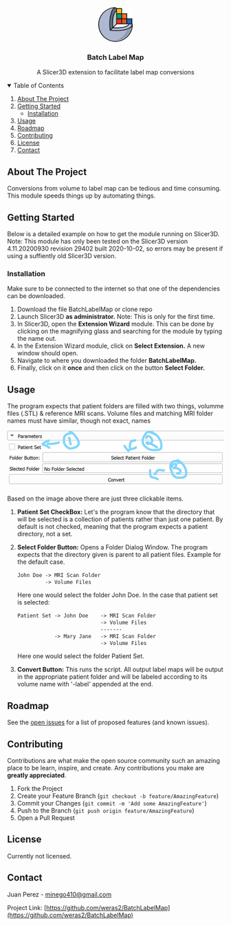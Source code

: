 <!--
*** Thanks for checking out the Best-README-Template. If you have a suggestion
*** that would make this better, please fork the repo and create a pull request
*** or simply open an issue with the tag "enhancement".
*** Thanks again! Now go create something AMAZING! :D
-->



<!-- PROJECT SHIELDS -->
<!--
*** I'm using markdown "reference style" links for readability.
*** Reference links are enclosed in brackets [ ] instead of parentheses ( ).
*** See the bottom of this document for the declaration of the reference variables
*** for contributors-url, forks-url, etc. This is an optional, concise syntax you may use.
*** https://www.markdownguide.org/basic-syntax/#reference-style-links
-->


<!-- PROJECT LOGO -->
<br />
<p align="center">
    <img src="Graphics/3D-Slicer-Mark.png" alt="Slicer3D Logo" width="80" height="80">

  <h3 align="center">Batch Label Map</h3>

  <p align="center">
    A Slicer3D extension to facilitate label map conversions
  </p>
</p>



<!-- TABLE OF CONTENTS -->
<details open="open">
  <summary>Table of Contents</summary>
  <ol>
    <li>
      <a href="#about-the-project">About The Project</a>
    </li>
    <li>
      <a href="#getting-started">Getting Started</a>
      <ul>
        <li><a href="#installation">Installation</a></li>
      </ul>
    </li>
    <li><a href="#usage">Usage</a></li>
    <li><a href="#roadmap">Roadmap</a></li>
    <li><a href="#contributing">Contributing</a></li>
    <li><a href="#license">License</a></li>
    <li><a href="#contact">Contact</a></li>
  </ol>
</details>



<!-- ABOUT THE PROJECT -->
## About The Project

Conversions from volume to label map can be tedious and time consuming. This module speeds things up by automating things.



<!-- GETTING STARTED -->
## Getting Started

Below is a detailed example on how to get the module running on Slicer3D. Note: This module has only been tested on the Slicer3D version 4.11.20200930 revision 29402 built 2020-10-02, so errors may be present if using a suffiently old Slicer3D version. 

### Installation

Make sure to be connected to the internet so that one of the dependencies can be downloaded.

1. Download the file BatchLabelMap or clone repo 
2. Launch Slicer3D **as administrator.** Note: This is only for the first time.
3. In Slicer3D, open the **Extension Wizard** module. This can be done by clicking on the magnifying glass and searching for the module by typing the name out. 
4. In the Extension Wizard module, click on **Select Extension.** A new window should open.
5. Navigate to where you downloaded the folder **BatchLabelMap.**
6. Finally, click on it **once** and then click on the button **Select Folder.**




<!-- USAGE EXAMPLES -->
## Usage

The program expects that patient folders are filled with two things, volumme files (.STL) & reference MRI scans. Volume files and matching MRI folder names must have similar, though not exact, names


[![Product View][getting-started-example]](https://raw.githubusercontent.com/weras2/BatchLabelMap/main/Graphics/res1.jpg)

Based on the image above there are just three clickable items. 

1. **Patient Set CheckBox:** Let's the program know that the directory that will be selected is a collection of patients rather than just one patient. By default is not checked, meaning that the program expects a patient directory, not a set.
2. **Select Folder Button:** Opens a Folder Dialog Window. The program expects that the directory given is parent to all patient files. Example for the default case. 
    ```
    John Doe -> MRI Scan Folder 
             -> Volume Files
    ```
             
     Here one would select the folder John Doe. In the case that patient set is selected:
     
     ```
     Patient Set -> John Doe    -> MRI Scan Folder 
                                -> Volume Files 
                                ------- 
                 -> Mary Jane   -> MRI Scan Folder 
                                -> Volume Files
    ```
                                
    Here one would select the folder Patient Set.
    
3. **Convert Button:** This runs the script. All output label maps will be output in the appropriate patient folder and will be labeled according to its volume name with '-label' appended at the end. 
    
    
                                
                 



<!-- ROADMAP -->
## Roadmap

See the [open issues](https://github.com/weras2/BatchLabelMap/issues) for a list of proposed features (and known issues).



<!-- CONTRIBUTING -->
## Contributing

Contributions are what make the open source community such an amazing place to be learn, inspire, and create. Any contributions you make are **greatly appreciated**.

1. Fork the Project
2. Create your Feature Branch (`git checkout -b feature/AmazingFeature`)
3. Commit your Changes (`git commit -m 'Add some AmazingFeature'`)
4. Push to the Branch (`git push origin feature/AmazingFeature`)
5. Open a Pull Request



<!-- LICENSE -->
## License

Currently not licensed. 



<!-- CONTACT -->
## Contact

Juan Perez - minego410@gmail.com

Project Link: [https://github.com/weras2/BatchLabelMap](https://github.com/weras2/BatchLabelMap)




<!-- MARKDOWN LINKS & IMAGES -->
[getting-started-example]: Graphics/res1.jpg







